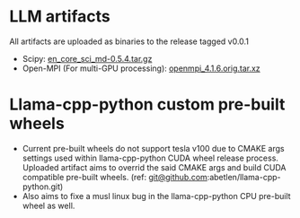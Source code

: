 # LLM artifacts 

All artifacts are uploaded as binaries to the release tagged v0.0.1

- Scipy:  [en_core_sci_md-0.5.4.tar.gz](https://s3-us-west-2.amazonaws.com/ai2-s2-scispacy/releases/v0.5.4/en_core_sci_md-0.5.4.tar.gz)
- Open-MPI (For multi-GPU processing): [openmpi_4.1.6.orig.tar.xz](http://archive.ubuntu.com/ubuntu/pool/universe/o/openmpi/openmpi_${OPENMPI_VERSION}.orig.tar.xz)

# Llama-cpp-python custom pre-built wheels

- Current pre-built wheels do not support tesla v100 due to CMAKE args settings used within llama-cpp-python CUDA wheel release process. Uploaded artifact aims to  overrid the said CMAKE args and build CUDA compatible pre-built wheels. (ref: git@github.com:abetlen/llama-cpp-python.git)
- Also aims to fixe a musl linux bug in the llama-cpp-python CPU pre-built wheel as well. 

